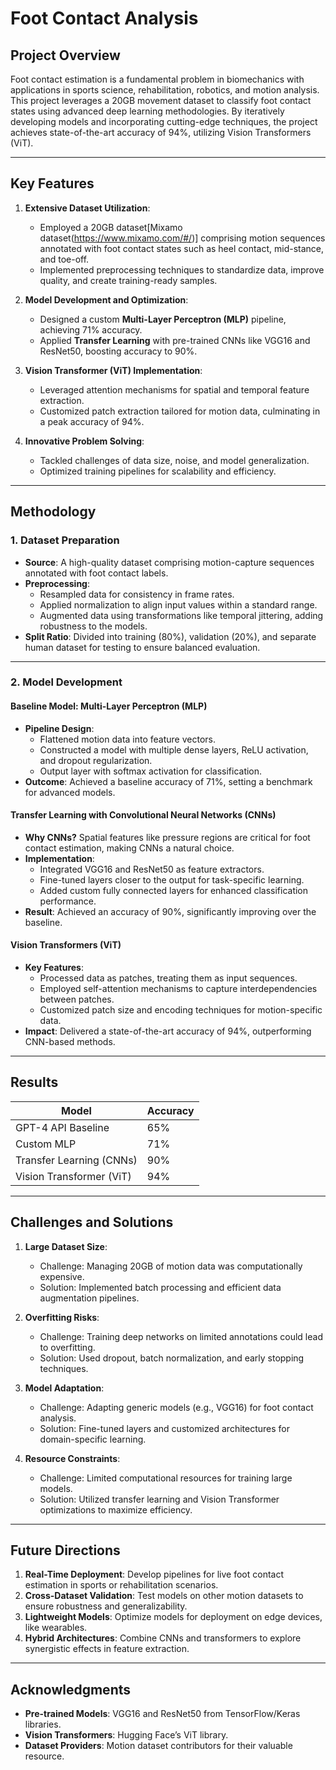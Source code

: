 # Foot Contact Analysis  

## Project Overview  
Foot contact estimation is a fundamental problem in biomechanics with applications in sports science, rehabilitation, robotics, and motion analysis. This project leverages a 20GB movement dataset to classify foot contact states using advanced deep learning methodologies. By iteratively developing models and incorporating cutting-edge techniques, the project achieves state-of-the-art accuracy of 94%, utilizing Vision Transformers (ViT).  

---

## Key Features  
1. **Extensive Dataset Utilization**:  
   - Employed a 20GB dataset[Mixamo dataset(https://www.mixamo.com/#/)] comprising motion sequences annotated with foot contact states such as heel contact, mid-stance, and toe-off.  
   - Implemented preprocessing techniques to standardize data, improve quality, and create training-ready samples.  

2. **Model Development and Optimization**:  
   - Designed a custom **Multi-Layer Perceptron (MLP)** pipeline, achieving 71% accuracy.  
   - Applied **Transfer Learning** with pre-trained CNNs like VGG16 and ResNet50, boosting accuracy to 90%.  

3. **Vision Transformer (ViT) Implementation**:  
   - Leveraged attention mechanisms for spatial and temporal feature extraction.  
   - Customized patch extraction tailored for motion data, culminating in a peak accuracy of 94%.  

4. **Innovative Problem Solving**:  
   - Tackled challenges of data size, noise, and model generalization.  
   - Optimized training pipelines for scalability and efficiency.  

---

## Methodology  

### 1. **Dataset Preparation**  
- **Source**: A high-quality dataset comprising motion-capture sequences annotated with foot contact labels.  
- **Preprocessing**:  
  - Resampled data for consistency in frame rates.  
  - Applied normalization to align input values within a standard range.  
  - Augmented data using transformations like temporal jittering, adding robustness to the models.  
- **Split Ratio**: Divided into training (80%), validation (20%), and separate human dataset for testing to ensure balanced evaluation.  

---

### 2. **Model Development**  

#### **Baseline Model: Multi-Layer Perceptron (MLP)**  
- **Pipeline Design**:  
  - Flattened motion data into feature vectors.  
  - Constructed a model with multiple dense layers, ReLU activation, and dropout regularization.  
  - Output layer with softmax activation for classification.  
- **Outcome**: Achieved a baseline accuracy of 71%, setting a benchmark for advanced models.  

#### **Transfer Learning with Convolutional Neural Networks (CNNs)**  
- **Why CNNs?** Spatial features like pressure regions are critical for foot contact estimation, making CNNs a natural choice.  
- **Implementation**:  
  - Integrated VGG16 and ResNet50 as feature extractors.  
  - Fine-tuned layers closer to the output for task-specific learning.  
  - Added custom fully connected layers for enhanced classification performance.  
- **Result**: Achieved an accuracy of 90%, significantly improving over the baseline.  

#### **Vision Transformers (ViT)**  
- **Key Features**:  
  - Processed data as patches, treating them as input sequences.  
  - Employed self-attention mechanisms to capture interdependencies between patches.  
  - Customized patch size and encoding techniques for motion-specific data.  
- **Impact**: Delivered a state-of-the-art accuracy of 94%, outperforming CNN-based methods.  

---

## Results  
| **Model**                  | **Accuracy** |  
|-----------------------------|--------------|  
| GPT-4 API Baseline          | 65%          |  
| Custom MLP                  | 71%          |  
| Transfer Learning (CNNs)    | 90%          |  
| Vision Transformer (ViT)    | 94%          |  

---

## Challenges and Solutions  

1. **Large Dataset Size**:  
   - Challenge: Managing 20GB of motion data was computationally expensive.  
   - Solution: Implemented batch processing and efficient data augmentation pipelines.  

2. **Overfitting Risks**:  
   - Challenge: Training deep networks on limited annotations could lead to overfitting.  
   - Solution: Used dropout, batch normalization, and early stopping techniques.  

3. **Model Adaptation**:  
   - Challenge: Adapting generic models (e.g., VGG16) for foot contact analysis.  
   - Solution: Fine-tuned layers and customized architectures for domain-specific learning.  

4. **Resource Constraints**:  
   - Challenge: Limited computational resources for training large models.  
   - Solution: Utilized transfer learning and Vision Transformer optimizations to maximize efficiency.  

---

## Future Directions  

1. **Real-Time Deployment**: Develop pipelines for live foot contact estimation in sports or rehabilitation scenarios.  
2. **Cross-Dataset Validation**: Test models on other motion datasets to ensure robustness and generalizability.  
3. **Lightweight Models**: Optimize models for deployment on edge devices, like wearables.  
4. **Hybrid Architectures**: Combine CNNs and transformers to explore synergistic effects in feature extraction.  

---


## Acknowledgments  
- **Pre-trained Models**: VGG16 and ResNet50 from TensorFlow/Keras libraries.  
- **Vision Transformers**: Hugging Face’s ViT library.  
- **Dataset Providers**: Motion dataset contributors for their valuable resource.  
